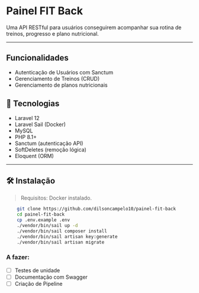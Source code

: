 # Painel FIT Back

Uma API RESTful para usuários conseguirem acompanhar sua rotina de treinos, progresso e plano nutricional. 

---

## Funcionalidades

-   Autenticação de Usuários com Sanctum
-   Gerenciamento de Treinos (CRUD)
-   Gerenciamento de planos nutricionais


## 🚀 Tecnologias

- Laravel 12
- Laravel Sail (Docker)
- MySQL
- PHP 8.1+
- Sanctum (autenticação API)
- SoftDeletes (remoção lógica)
- Eloquent (ORM)

---

## 🛠️ Instalação

> Requisitos: Docker instalado.

```bash
    git clone https://github.com/dilsoncampelo10/painel-fit-back
    cd painel-fit-back
    cp .env.example .env
    ./vendor/bin/sail up -d
    ./vendor/bin/sail composer install
    ./vendor/bin/sail artisan key:generate
    ./vendor/bin/sail artisan migrate
```



### A fazer:
- [ ] Testes de unidade
- [ ] Documentação com Swagger
- [ ] Criação de Pipeline